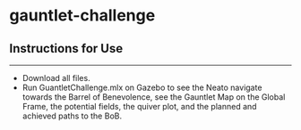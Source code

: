 # gauntlet-challenge

## Instructions for Use
---
- Download all files.
- Run GuantletChallenge.mlx on Gazebo to see the Neato navigate towards the Barrel of Benevolence, see the Gauntlet Map on the Global Frame, the potential fields, the quiver plot, and the planned and achieved paths to the BoB.
